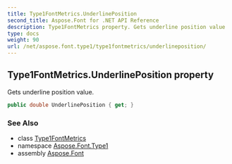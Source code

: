 ```yaml
---
title: Type1FontMetrics.UnderlinePosition
second_title: Aspose.Font for .NET API Reference
description: Type1FontMetrics property. Gets underline position value
type: docs
weight: 90
url: /net/aspose.font.type1/type1fontmetrics/underlineposition/
---
```

## Type1FontMetrics.UnderlinePosition property

Gets underline position value.

```csharp
public double UnderlinePosition { get; }
```

### See Also

* class [Type1FontMetrics](../)
* namespace [Aspose.Font.Type1](../../../aspose.font.type1/)
* assembly [Aspose.Font](../../../)


